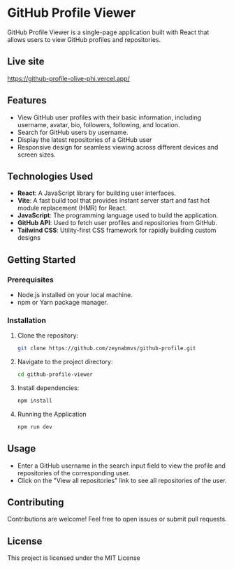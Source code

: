 # GitHub Profile Viewer

GitHub Profile Viewer is a single-page application built with React that allows users to view GitHub profiles and repositories.

## Live site

https://github-profile-olive-phi.vercel.app/

## Features

- View GitHub user profiles with their basic information, including username, avatar, bio, followers, following, and location.
- Search for GitHub users by username.
- Display the latest repositories of a GitHub user
- Responsive design for seamless viewing across different devices and screen sizes.

## Technologies Used

- **React**: A JavaScript library for building user interfaces.
- **Vite**: A fast build tool that provides instant server start and fast hot module replacement (HMR) for React.
- **JavaScript**: The programming language used to build the application.
- **GitHub API**: Used to fetch user profiles and repositories from GitHub.
- **Tailwind CSS**: Utility-first CSS framework for rapidly building custom designs

## Getting Started

### Prerequisites

- Node.js installed on your local machine.
- npm or Yarn package manager.

### Installation

1. Clone the repository:

   ```bash
   git clone https://github.com/zeynabmvs/github-profile.git
   ```

2. Navigate to the project directory:

   ```bash
   cd github-profile-viewer
   ```

3. Install dependencies:

   ```bash
   npm install
   ```

4. Running the Application

   ```bash
   npm run dev
   ```

## Usage

- Enter a GitHub username in the search input field to view the profile and repositories of the corresponding user.
- Click on the "View all repositories" link to see all repositories of the user.

## Contributing

Contributions are welcome! Feel free to open issues or submit pull requests.

## License

This project is licensed under the MIT License
